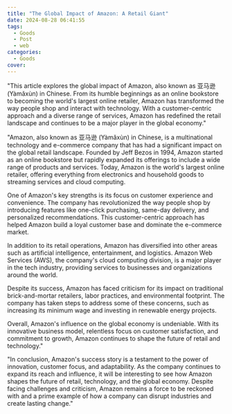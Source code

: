 ```yaml
---
title: "The Global Impact of Amazon: A Retail Giant"
date: 2024-08-28 06:41:55
tags:
  - Goods
  - Post
  - web
categories:
  - Goods
cover:
---
```


"This article explores the global impact of Amazon, also known as 亚马逊 (Yàmǎxùn) in Chinese. From its humble beginnings as an online bookstore to becoming the world's largest online retailer, Amazon has transformed the way people shop and interact with technology. With a customer-centric approach and a diverse range of services, Amazon has redefined the retail landscape and continues to be a major player in the global economy."

"Amazon, also known as 亚马逊 (Yàmǎxùn) in Chinese, is a multinational technology and e-commerce company that has had a significant impact on the global retail landscape. Founded by Jeff Bezos in 1994, Amazon started as an online bookstore but rapidly expanded its offerings to include a wide range of products and services. Today, Amazon is the world's largest online retailer, offering everything from electronics and household goods to streaming services and cloud computing.

One of Amazon's key strengths is its focus on customer experience and convenience. The company has revolutionized the way people shop by introducing features like one-click purchasing, same-day delivery, and personalized recommendations. This customer-centric approach has helped Amazon build a loyal customer base and dominate the e-commerce market.

In addition to its retail operations, Amazon has diversified into other areas such as artificial intelligence, entertainment, and logistics. Amazon Web Services (AWS), the company's cloud computing division, is a major player in the tech industry, providing services to businesses and organizations around the world.

Despite its success, Amazon has faced criticism for its impact on traditional brick-and-mortar retailers, labor practices, and environmental footprint. The company has taken steps to address some of these concerns, such as increasing its minimum wage and investing in renewable energy projects.

Overall, Amazon's influence on the global economy is undeniable. With its innovative business model, relentless focus on customer satisfaction, and commitment to growth, Amazon continues to shape the future of retail and technology."

"In conclusion, Amazon's success story is a testament to the power of innovation, customer focus, and adaptability. As the company continues to expand its reach and influence, it will be interesting to see how Amazon shapes the future of retail, technology, and the global economy. Despite facing challenges and criticism, Amazon remains a force to be reckoned with and a prime example of how a company can disrupt industries and create lasting change."
